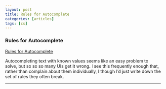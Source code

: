 ```yaml
---
layout: post
title: Rules for Autocomplete
categories: [articles]
tags: [cs]
---
```


<!--more-->

### Rules for Autocomplete

[Rules for Autocomplete](http://jeremymikkola.com/posts/2019_03_19_rules_for_autocomplete.html)

Autocompleting text with known values seems like an easy problem to solve, but so so so many UIs get it wrong. I see this frequently enough that, rather than complain about them individually, I though I’d just write down the set of rules they often break.

---
